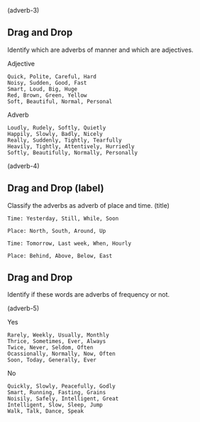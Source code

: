 (adverb-3)

## Drag and Drop

Identify which are adverbs of manner and which are adjectives.

Adjective

```
Quick, Polite, Careful, Hard
Noisy, Sudden, Good, Fast
Smart, Loud, Big, Huge
Red, Brown, Green, Yellow
Soft, Beautiful, Normal, Personal
```

Adverb

```
Loudly, Rudely, Softly, Quietly
Happily, Slowly, Badly, Nicely
Really, Suddenly, Tightly, Tearfully
Heavily, Tightly, Attentively, Hurriedly
Softly, Beautifully, Normally, Personally
```

(adverb-4)

## Drag and Drop (label)

Classify the adverbs as adverb of place and time. (title)
```
Time: Yesterday, Still, While, Soon

Place: North, South, Around, Up
```

```
Time: Tomorrow, Last week, When, Hourly

Place: Behind, Above, Below, East
```

## Drag and Drop

Identify if these words are adverbs of frequency or not.

(adverb-5)

Yes

```
Rarely, Weekly, Usually, Monthly
Thrice, Sometimes, Ever, Always
Twice, Never, Seldom, Often
Ocassionally, Normally, Now, Often
Soon, Today, Generally, Ever
```

No

```
Quickly, Slowly, Peacefully, Godly
Smart, Running, Fasting, Grains
Noisily, Safely, Intelligent, Great
Intelligent, Slow, Sleep, Jump
Walk, Talk, Dance, Speak
```
